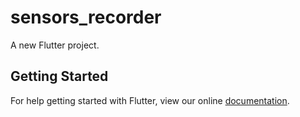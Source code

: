 # sensors_recorder

A new Flutter project.

## Getting Started

For help getting started with Flutter, view our online
[documentation](https://flutter.io/).
